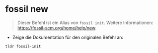 # fossil new

> Dieser Befehl ist ein Alias von  `fossil init`.
> Weitere Informationen: <https://fossil-scm.org/home/help/new>.

- Zeige die Dokumentation für den originalen Befehl an:

`tldr fossil-init`
